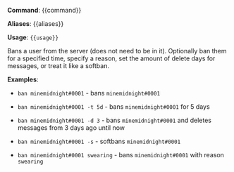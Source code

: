 **Command**: {{command}}

**Aliases**: {{aliases}}

**Usage**: `{{usage}}`


Bans a user from the server (does not need to be in it). Optionally ban them for a specified time, specify a reason, set the amount of delete days for messages, or treat it like a softban.


**Examples**:

* `ban minemidnight#0001` - bans `minemidnight#0001`

* `ban minemidnight#0001 -t 5d` - bans `minemidnight#0001` for 5 days

* `ban minemidnight#0001 -d 3` - bans `minemidnight#0001` and deletes messages from 3 days ago until now

* `ban minemidnight#0001 -s` - softbans `minemidnight#0001`

* `ban minemidnight#0001 swearing` - bans `minemidnight#0001` with reason `swearing`
